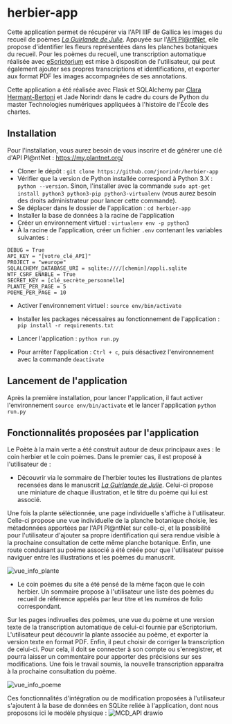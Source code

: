 # herbier-app
Cette application permet de récupérer via l'API IIIF de Gallica les images du recueil de poèmes _[La Guirlande de Julie](https://gallica.bnf.fr/ark:/12148/btv1b8451620k)_. Appuyée sur l'[API Pl@ntNet](https://my.plantnet.org/), elle propose d'identifier les fleurs représentées dans les planches botaniques du recueil. Pour les poèmes du recueil, une transcription automatique réalisée avec [eScriptorium](https://traces6.paris.inria.fr/) est mise à disposition de l'utilisateur, qui peut également ajouter ses propres transcriptions et identifications, et exporter aux format PDF les images accompagnées de ses annotations.

Cette application a été réalisée avec Flask et SQLAlchemy par [Clara Hermant-Bertoni](https://github.com/ClaraHB98) et Jade Norindr dans le cadre du cours de Python du master Technologies numériques appliquées à l'histoire de l'École des chartes.

## Installation

Pour l'installation, vous aurez besoin de vous inscrire et de générer une clé d'API Pl@ntNet : https://my.plantnet.org/

- Cloner le dépôt : ```git clone https://github.com/jnorindr/herbier-app```
- Vérifier que la version de Python installée correspond à Python 3.X : ```python --version```. Sinon, l'installer avec la commande ```sudo apt-get install python3 python3-pip python3-virtualenv``` (vous aurez besoin des droits administrateur pour lancer cette commande).
- Se déplacer dans le dossier de l'application : ```cd herbier-app```
- Installer la base de données à la racine de l'application
- Créer un environnement virtuel : ```virtualenv env -p python3```
- À la racine de l'application, créer un fichier ```.env``` contenant les variables suivantes :
```
DEBUG = True
API_KEY = "[votre_clé_API]"
PROJECT = "weurope"
SQLALCHEMY_DATABASE_URI = sqlite:////[chemin]/appli.sqlite
WTF_CSRF_ENABLE = True
SECRET_KEY = [clé_secrète_personnelle]
PLANTE_PER_PAGE = 5
POEME_PER_PAGE = 10
```
- Activer l'environnement virtuel : ```source env/bin/activate```
- Installer les packages nécessaires au fonctionnement de l'application : ```pip install -r requirements.txt```
- Lancer l'application : ```python run.py```

- Pour arrêter l'application : ```Ctrl + c```, puis désactivez l'environnement avec la commande ```deactivate```

## Lancement de l'application

Après la première installation, pour lancer l'application, il faut activer l'environnement ```source env/bin/activate``` et le lancer l'application ```python run.py```

## Fonctionnalités proposées par l'application 

Le Poète à la main verte a été construit autour de deux principaux axes : le coin herbier et le coin poèmes. 
Dans le premier cas, il est proposé à l'utilisateur de : 
  - Découvrir via le sommaire de l'herbier toutes les illustrations de plantes recensées dans le manuscrit _[La Guirlande de Julie](https://gallica.bnf.fr/ark:/12148/btv1b8451620k)_. Celui-ci propose une miniature de chaque illustration, et le titre du poème qui lui est associé. 

Une fois la plante séléctionnée, une page individuelle s'affiche à l'utilisateur. Celle-ci propose une vue individuelle de la planche botanique choisie, les métadonnées apportées par l'API Pl@ntNet sur celle-ci, et la possibilité pour l'utilisateur d'ajouter sa propre identification qui sera rendue visible à la prochaine consultation de cette même planche botanique.
Enfin, une route conduisant au poème associé a été créée pour que l'utilisateur puisse naviguer entre les illustrations et les poèmes du manuscrit.


![vue_info_plante](https://user-images.githubusercontent.com/119687553/228597504-eac9a30c-0710-488f-bc39-d99e1590b019.png)
  
  
  - Le coin poèmes du site a été pensé de la même façon que le coin herbier. Un sommaire propose à l'utilisateur une liste des poèmes du recueil de référence appelés par leur titre et les numéros de folio correspondant.

Sur les pages indivuelles des poèmes, une vue du poème et une version texte de la transcription automatique de celui-ci fournie par eScriptorium. L'utilisateur peut découvrir la plante associée au poème, et exporter la version texte en format PDF. Enfin, il peut choisir de corriger la transcription de celui-ci. Pour cela, il doit se connecter à son compte ou s'enregistrer, et pourra laisser un commentaire pour apporter des précisions sur ses modifications. Une fois le travail soumis, la nouvelle transcription apparaitra à la prochaine consultation du poème. 


![vue_info_poeme](https://user-images.githubusercontent.com/119687553/228839644-06eac33e-93e1-47b7-8490-42a552f1e0a6.png)

Ces fonctionnalités d'intégration ou de modification proposées à l'utilisateur s'ajoutent à la base de données en SQLite reliée à l'application, dont nous proposons ici le modèle physique : 
![MCD_API drawio](https://user-images.githubusercontent.com/119687553/228843015-2f14ad8d-c206-48ae-94b3-52c6ba8512cf.png)





  
